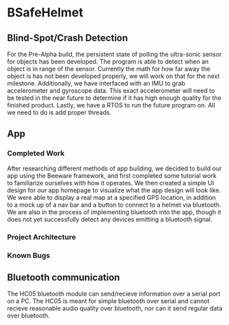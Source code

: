 # BSafeHelmet

## Blind-Spot/Crash Detection
For the Pre-Alpha build, the persistent state of polling the ultra-sonic sensor for objects has been developed. The program is able to detect when an object is in range of the sensor. Currently the math for how far away the object is has not been developed properly, we will work on that for the next milestone. Additionally, we have interfaced with an IMU to grab accelerometer and gyroscope data. This exact accelerometer will need to be tested in the near future to determine if it has high enough quality for the finished product. Lastly, we have a RTOS to run the future program on. All we need to do is add proper threads.

## App
### Completed Work
After researching different methods of app building, we decided to build our app using the Beeware framework, and first completed some tutorial work to familiarize ourselves with how it operates. We then created a simple UI design for our app homepage to visualize what the app design will look like. We were able to display a real map at a specified GPS location, in addition to a mock up of a nav bar and a button to connect to a helmet via bluetooth. We are also in the process of implementing bluetooth into the app, though it does not yet successfully detect any devices emitting a bluetooth signal.

### Project Architecture


### Known Bugs


## Bluetooth communication
The HC05 bluetooth module can send/recieve information over a serial port on a PC.
The HC05 is meant for simple bluetooth over serial and cannot recieve reasonable audio quality over bluetooth, nor can it send regular data over bluetooth.
